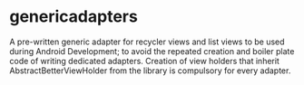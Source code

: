 # genericadapters
A pre-written generic adapter for recycler views and list views to be used during Android Development; to avoid the repeated creation and boiler plate code of writing dedicated adapters. Creation of view holders that inherit AbstractBetterViewHolder from the library is compulsory for every adapter.
